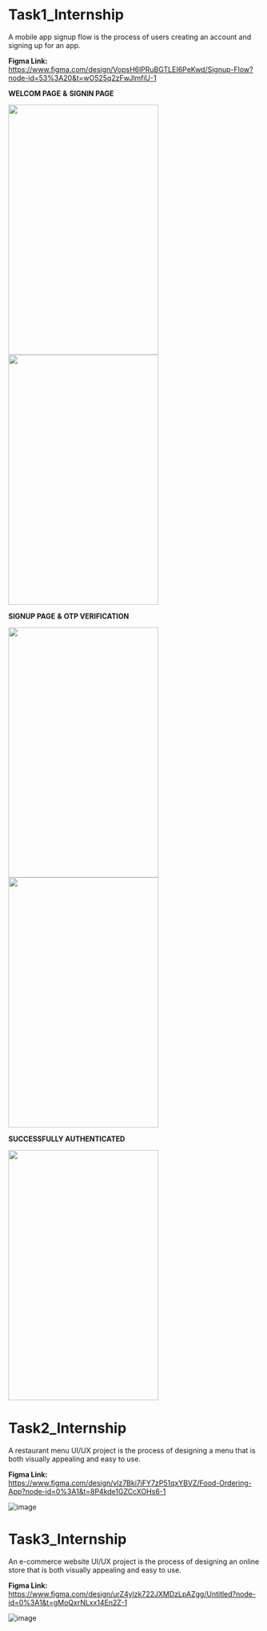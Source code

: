 # Task1_Internship

A mobile app signup flow is the process of users creating an account and signing up for an app.

**Figma Link:** https://www.figma.com/design/VopsH6lPRuBGTLEI6PeKwd/Signup-Flow?node-id=53%3A20&t=wO525q2zFwJlmfiU-1

**WELCOM PAGE** **&** **SIGNIN PAGE**

<img src="https://github.com/rutviprajapati16/Task1_Internship/assets/97946004/bbfe9849-916b-4413-a280-ed545bd20664" height="500" width="300">




<img src="https://github.com/rutviprajapati16/Task1_Internship/assets/97946004/d4e84170-ead6-4dc0-a163-6a66606e7d1c" height="500" width="300">

**SIGNUP PAGE** **&** **OTP VERIFICATION**

<img src="https://github.com/rutviprajapati16/Task1_Internship/assets/97946004/a53122c1-6f80-4a19-8623-e957765c393f" height="500" width="300">




<img src="https://github.com/rutviprajapati16/Task1_Internship/assets/97946004/96573301-a992-492b-89fe-5b2325192b89" height="500" width="300">

**SUCCESSFULLY AUTHENTICATED**

<img src="https://github.com/rutviprajapati16/Task1_Internship/assets/97946004/d76b8c70-2e1a-48f1-94fb-2f1d264c1a4c" height="500" width="300">


# Task2_Internship

A restaurant menu UI/UX project is the process of designing a menu that is both visually appealing and easy to use.

**Figma Link:** https://www.figma.com/design/vlz7Bki7iFY7zP51qxYBVZ/Food-Ordering-App?node-id=0%3A1&t=8P4kde1GZCcXOHs6-1

![image](https://github.com/rutviprajapati16/CodSoft/assets/97946004/8ab4df7e-7a64-43c1-b95b-367537ac0bba)


# Task3_Internship

An e-commerce website UI/UX project is the process of designing an online store that is both visually appealing and easy to use.

**Figma Link:** https://www.figma.com/design/urZ4ylzk722JXMDzLpAZgg/Untitled?node-id=0%3A1&t=gMoQxrNLxx14En2Z-1

![image](https://github.com/rutviprajapati16/CodSoft/assets/97946004/c7e288d4-d199-4bce-9e11-8013886ed8f1)




